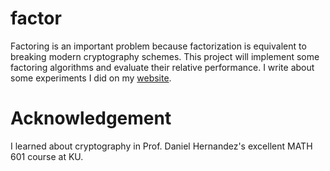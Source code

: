 # factor
Factoring is an important problem because factorization is equivalent to breaking modern cryptography schemes. This project will implement some factoring algorithms and evaluate their relative performance. I write about some experiments I did on my [website](https://writing.alexgisi.me/articles/factoring.html).

# Acknowledgement
I learned about cryptography in Prof. Daniel Hernandez's excellent MATH 601 course at KU.
